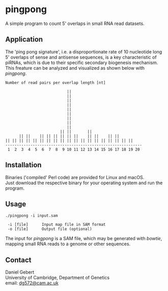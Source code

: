 # pingpong

A simple program to count 5' overlaps in small RNA read datasets.

## Application

The 'ping pong signature', i.e. a disproportionate rate of 10 nucleotide long 5' overlaps of 
sense and antisense sequences, is a key characteristic of piRNAs, which is due to 
their specific secondary biogenesis mechanism. This freature can be analyzed and 
visualized as shown below with *pingpong*.

```
Number of read pairs per overlap length [nt]

                           || 
                           || 
                           || 
                           || 
                           || 
                           || 
                           ||  
                           ||  
                           ||  
                        || ||       ||
      || ||    || || || || || ||    || ||    || ||         
|| || || || || || || || || || || || || || || || || || ||   
------------------------------------------------------------
 1  2  3  4  5  6  7  8  9 10 11 12 13 14 15 16 17 18 19 20
```

## Installation

Binaries ('compiled' Perl code) are provided for Linux and macOS.<br />
Just download the respective binary for your operating system and run the program.

## Usage

```
./pingpong -i input.sam

 -i [file]      Input map file in SAM format
 -o [file]      Output file (optional)
```

The input for *pingpong* is a SAM file, which may be generated with *bowtie*, mapping small RNA reads to a genome or other sequences.
 
 ## Contact
 Daniel Gebert<br />
 University of Cambridge, Department of Genetics<br />
 email: dg572@cam.ac.uk
